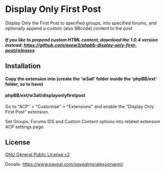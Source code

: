 # Display Only First Post
Display Only the First Post to specified groups, into specified forums, and optionally append a custom (also BBcode) content to the post

##### If you like to prepend custom HTML content, download the 1.0.4 version instead: https://github.com/axew3/phpbb-display-only-first-post/releases

## Installation

#### Copy the extension into (create the 'w3all' folder inside the 'phpBB/ext' folder, so to have)
#### phpBB/ext/w3all/displayonlyfirstpost

Go to "ACP" > "Customise" > "Extensions" and enable the "Display Only First Post" extension.

Set Groups, Forums IDS and Custom Content options into related extension ACP settings page. 

## License

[GNU General Public License v2](license.txt)

Donate: https://www.paypal.com/paypalme/alessionanni/
